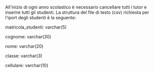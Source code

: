 All'inizio di ogni anno scolastico è necessario cancellare tutti i tutor e inserire tutti gli studenti. La struttura del file di testo (csv) 
richiesta per l'iport degli studenti è la seguente:


  matricola_studenti: varchar(5)

  cognome: varchar(30)

  nome: varchar(20)

  classe: varchar(3)
  
  cellulare: varchar(10)
  
